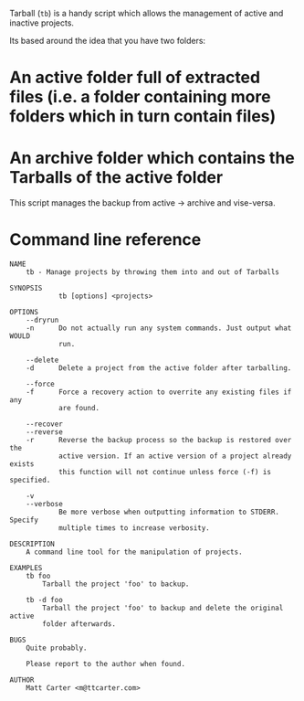 Tarball (`tb`) is a handy script which allows the management of active and inactive projects.

Its based around the idea that you have two folders:
# An active folder full of extracted files (i.e. a folder containing more folders which in turn contain files)
# An archive folder which contains the Tarballs of the active folder

This script manages the backup from active -> archive and vise-versa.


Command line reference
======================
```
NAME
    tb - Manage projects by throwing them into and out of Tarballs

SYNOPSIS
            tb [options] <projects>

OPTIONS
    --dryrun
    -n      Do not actually run any system commands. Just output what WOULD
            run.

    --delete
    -d      Delete a project from the active folder after tarballing.

    --force
    -f      Force a recovery action to overrite any existing files if any
            are found.

    --recover
    --reverse
    -r      Reverse the backup process so the backup is restored over the
            active version. If an active version of a project already exists
            this function will not continue unless force (-f) is specified.

    -v
    --verbose
            Be more verbose when outputting information to STDERR. Specify
            multiple times to increase verbosity.

DESCRIPTION
    A command line tool for the manipulation of projects.

EXAMPLES
    tb foo
        Tarball the project 'foo' to backup.

    tb -d foo
        Tarball the project 'foo' to backup and delete the original active
        folder afterwards.

BUGS
    Quite probably.

    Please report to the author when found.

AUTHOR
    Matt Carter <m@ttcarter.com>

```
